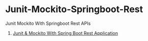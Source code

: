 # Junit-Mockito-Springboot-Rest
Junit Mockito With Springboot Rest APIs

1. [Junit & Mockito With Spring Boot Rest Application](https://www.knowprogram.com/spring/junit-mockito-spring-boot-rest/)

